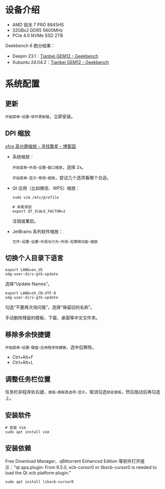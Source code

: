 # 设备介绍

- AMD 锐龙 7 PRO 8845HS
- 32GBx2 DDR5 5600MHz
- PCIe 4.0 NVMe SSD 2TB

Geekbench 6 跑分结果：
- Deepin 23.1：[Tianbei GEM12 - Geekbench](https://browser.geekbench.com/v6/cpu/10922940)
- Xubuntu 24.04.2：[Tianbei GEM12 - Geekbench](https://browser.geekbench.com/v6/cpu/12633571)

# 系统配置

## 更新

`开始菜单`-`设置`-`软件更新器`，立即安装。

## DPI 缩放

[xfce 高分屏缩放 - 寻找繁星 - 博客园](https://www.cnblogs.com/searchstar/p/18437384)

- 系统缩放：

    `开始菜单`-`外观`-`设置`-`窗口缩放`，选择 2x。
    
    `开始菜单`-`显示`-`常规`-`缩放`，尝试几个选项看哪个合适。


- Qt 应用（比如微信、WPS）缩放：
    ```shell
    sudo vim /etc/profile
    
    # 末尾添加
    export QT_SCALE_FACTOR=2
    ```
    
    注销或重启。


- JetBrains 系列软件缩放：
  
  `文件`-`设置`-`设置`-`外观与行为`-`外观`-`无障碍功能`-`缩放`

## 切换个人目录下语言

```shell
export LANG=en_US
xdg-user-dirs-gtk-update
```

选择“Update Names”。

```shell
export LANG=zh_CN.UTF-8
xdg-user-dirs-gtk-update
```

勾选“不要再次询问我”，选择“保留旧的名称”。

手动删除残留的模板、下载、桌面等中文文件夹。

## 移除多余快捷键

`开始菜单`-`设置`-`键盘`-`应用程序快捷键`，选中后移除。

- Ctrl+Alt+F
- Ctrl+Alt+L

## 调整任务栏位置

任务栏非程序处右键，`面板`-`面板首选项`-`显示`，取消勾选`锁定面板`，然后拖动后再勾选上。

## 安装软件

```shell
# 安装 Vim
sudo apt install vim 
```

## 安装依赖

Free Download Manager、qBittorrent Enhanced Edition 等软件打开提示：“qt.qpa.plugin: From 6.5.0, xcb-cursor0 or libxcb-cursor0 is needed to load the Qt xcb platform plugin.”

```shell
sudo apt install libxcb-cursor0
```
